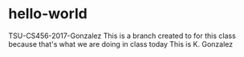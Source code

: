 # hello-world
TSU-CS456-2017-Gonzalez
This is a branch created to for this class because that's what we are doing in class today
This is K. Gonzalez
